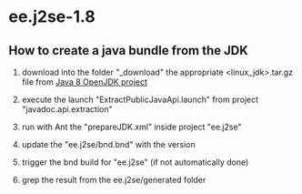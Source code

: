 # ee.j2se-1.8

## How to create a java bundle from the JDK

1. download into the folder "_download" the appropriate <linux_jdk>.tar.gz file from [Java 8 OpenJDK project](https://jdk8.java.net/) 
2. execute the launch "ExtractPublicJavaApi.launch" from project "javadoc.api.extraction"
3. run with Ant the "prepareJDK.xml" inside project "ee.j2se"
4. update the "ee.j2se/bnd.bnd" with the version
5. trigger the bnd build for "ee.j2se" (if not automatically done)

6. grep the result from the ee.j2se/generated folder